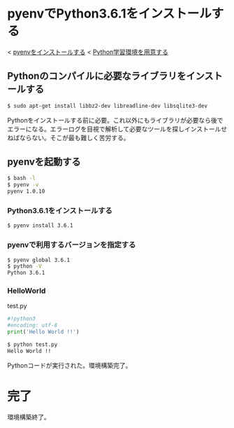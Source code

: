# pyenvでPython3.6.1をインストールする

< [pyenvをインストールする](https://github.com/pylangstudy/201705/27/pyenvをインストールする.md) < [Python学習環境を用意する](https://github.com/pylangstudy/201705/27/Python学習環境を用意する.md)

## Pythonのコンパイルに必要なライブラリをインストールする

```sh
$ sudo apt-get install libbz2-dev libreadline-dev libsqlite3-dev
```

Pythonをインストールする前に必要。これ以外にもライブラリが必要なら後でエラーになる。エラーログを目視で解析して必要なツールを探しインストールせねばならない。そこが最も難しく苦労する。

## pyenvを起動する

```sh
$ bash -l
$ pyenv -v
pyenv 1.0.10
```

### Python3.6.1をインストールする

```sh
$ pyenv install 3.6.1
```

### pyenvで利用するバージョンを指定する

```sh
$ pyenv global 3.6.1
$ python -V
Python 3.6.1
```

### HelloWorld

test.py
```python
#!python3
#encoding: utf-8
print('Hello World !!')
```

```sh
$ python test.py
Hello World !!
```

Pythonコードが実行された。環境構築完了。

# 完了

環境構築終了。

